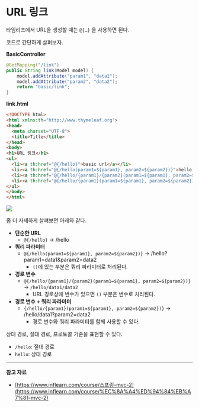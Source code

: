 # URL 링크

타임리프에서 URL을 생성할 때는 `@{…}` 을 사용하면 된다.

코드로 간단하게 살펴보자.

**BasicController**

```java
@GetMapping("/link")
public String link(Model model) {
    model.addAttribute("param1", "data1");
    model.addAttribute("param2", "data2");
    return "basic/link";
}
```

**link.html**

```html
<!DOCTYPE html>
<html xmlns:th="http://www.thymeleaf.org">
<head>
  <meta charset="UTF-8">
  <title>Title</title>
</head>
<body>
<h1>URL 링크</h1>
<ul>
  <li><a th:href="@{/hello}">basic url</a></li>
  <li><a th:href="@{/hello(param1=${param1}, param2=${param2})}">hello query param</a></li>
  <li><a th:href="@{/hello/{param1}/{param2}(param1=${param1}, param2=${param2})}">path variable</a></li>
  <li><a th:href="@{/hello/{param1}(param1=${param1}, param2=${param2})}">path variable + query parameter</a></li>
</ul>
</body>
</html>
```

![](https://github.com/Heo-y-y/development-blog/assets/112863029/dae96a72-83c3-4768-98a8-fa8ac902a58c)

좀 더 자세하게 살펴보면 아래와 같다.

- **단순한 URL**
    - `@{/hello}` → /hello
- **쿼리 파라미터**
    - `@{/hello(param1=${param1}, param2=${param2})}` → /hello?param1=data1&param2=data2
        - `()`에 있는 부분은 쿼리 파라미터로 처리된다.
- **경로 변수**
    - `@{/hello/{param1}/{param2}(param1=${param1}, param2=${param2})}` → `/hello/data1/data2`
        - URL 경로상에 변수가 있으면 `()` 부분은 변수로 처리된다.
- **경로 변수 + 쿼리 파라미터**
    - `{/hello/{param1}(param1=${param1}, param2=${param2})}` → /hello/data1?param2=data2
        - 경로 변수와 쿼리 파라미터를 함께 사용할 수 있다.

상대 경로, 절대 경로, 프로토콜 기준을 표현할 수 있다.

- `/hello`: 절대 경로
- `hello`: 상대 경로

---

**참고 자료**

- [https://www.inflearn.com/course/스프링-mvc-2](https://www.inflearn.com/course/%EC%8A%A4%ED%94%84%EB%A7%81-mvc-2)
